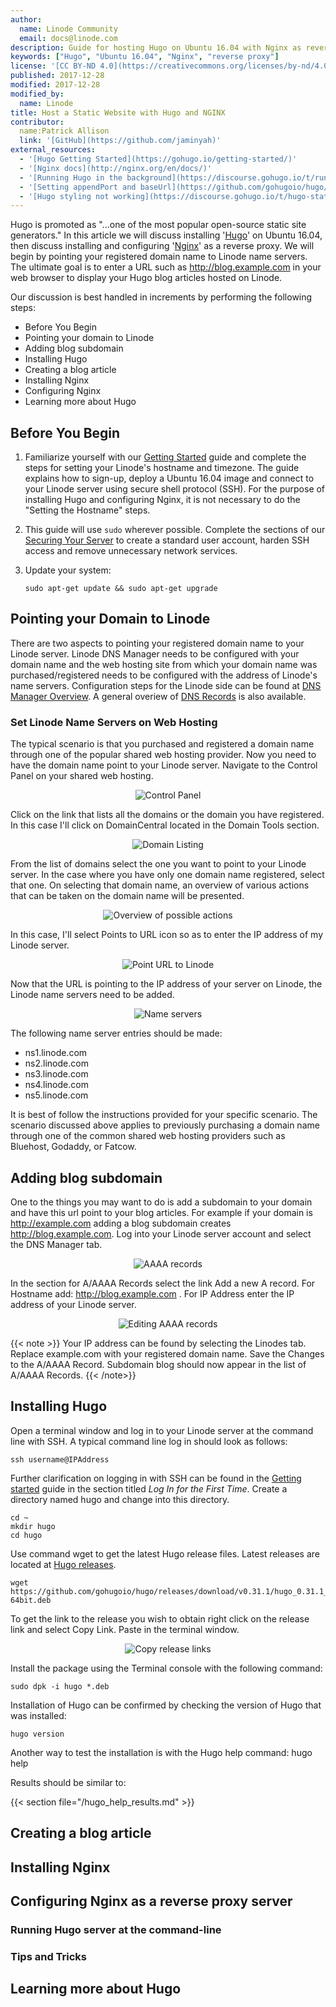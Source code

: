 ```yaml
---
author:
  name: Linode Community
  email: docs@linode.com
description: Guide for hosting Hugo on Ubuntu 16.04 with Nginx as reverse proxy.
keywords: ["Hugo", "Ubuntu 16.04", "Nginx", "reverse proxy"]
license: '[CC BY-ND 4.0](https://creativecommons.org/licenses/by-nd/4.0)'
published: 2017-12-28
modified: 2017-12-28
modified_by:
  name: Linode
title: Host a Static Website with Hugo and NGINX
contributor:
  name:Patrick Allison
  link: '[GitHub](https://github.com/jaminyah)'
external_resources:
  - '[Hugo Getting Started](https://gohugo.io/getting-started/)'
  - '[Nginx docs](http://nginx.org/en/docs/)'
  - '[Running Hugo in the background](https://discourse.gohugo.io/t/run-server-as-background/3252)'
  - '[Setting appendPort and baseUrl](https://github.com/gohugoio/hugo/issues/852)'
  - '[Hugo styling not working](https://discourse.gohugo.io/t/hugo-static-styling-not-working-whereas-hugo-server-works/2916)'
---
```


Hugo is promoted as "...one of the most popular open-source static site generators." In this article we will discuss installing 
'[Hugo](https://gohugo.io/)' on Ubuntu 16.04, then discuss installing and configuring '[Nginx](http://nginx.org/)' as a reverse proxy. We will begin by pointing your registered domain name to Linode name servers. The ultimate goal is to enter a URL such as http://blog.example.com in your web browser to display your Hugo blog articles hosted on Linode.

Our discussion is best handled in increments by performing the following steps:

* Before You Begin
* Pointing your domain to Linode
* Adding blog subdomain
* Installing Hugo
* Creating a blog article
* Installing Nginx
* Configuring Nginx
* Learning more about Hugo

## Before You Begin

1.  Familiarize yourself with our [Getting Started](/docs/getting-started) guide and complete the steps for setting your Linode's hostname and timezone. The guide explains how to sign-up, deploy a Ubuntu 16.04 image and connect to your Linode server using secure shell protocol (SSH). For the purpose of installing Hugo and configuring Nginx, it is not necessary to do the "Setting the Hostname" steps.

2.  This guide will use `sudo` wherever possible. Complete the sections of our [Securing Your Server](/docs/security/securing-your-server) to create a standard user account, harden SSH access and remove unnecessary network services.

3.  Update your system:

        sudo apt-get update && sudo apt-get upgrade


## Pointing your Domain to Linode

There are two aspects to pointing your registered domain name to your Linode server. Linode DNS Manager needs to be configured with your domain name and the web hosting site from which your domain name was purchased/registered needs to be configured with the address of Linode's name servers. Configuration steps for the Linode side can be found at [DNS Manager Overview](/docs/networking/dns/dns-manager-overview/). A general overiew of [DNS Records](/docs/networking/dns/dns-records-an-introduction/) is also available.

### Set Linode Name Servers on Web Hosting

The typical scenario is that you purchased and registered a domain name through one of the popular shared web hosting provider. Now you need to have the domain name point to your Linode server. Navigate to the Control Panel on your shared web hosting.

<p align="center">
  <img src="/images/ControlPanel.jpg" alt="Control Panel" /> 
</p>

Click on the link that lists all the domains or the domain you have registered. In this case I'll click on DomainCentral located in the Domain Tools section.

<p align="center">
  <img src="/images/MyDomains.jpg" alt="Domain Listing" /> 
</p>

From the list of domains select the one you want to point to your Linode server. In the case where you have only one domain name registered, select that one. On selecting that domain name, an overview of various actions that can be taken on the domain name will be presented.

<p align="center">
  <img src="/images/Overview.jpg" alt="Overview of possible actions" /> 
</p>

In this case, I'll select Points to URL icon so as to enter the IP address of my Linode server.

<p align="center">
  <img src="/images/Pointers.jpg" alt="Point URL to Linode" /> 
</p>

Now that the URL is pointing to the IP address of your server on Linode, the Linode name servers need to be added.

<p align="center">
  <img src="/images/Nameservers.jpg" alt="Name servers" /> 
</p>

The following name server entries should be made:
* ns1.linode.com
* ns2.linode.com
* ns3.linode.com
* ns4.linode.com
* ns5.linode.com

It is best of follow the instructions provided for your specific scenario. The scenario discussed above applies to previously purchasing a domain name through one of the common shared web hosting providers such as Bluehost, Godaddy, or Fatcow.


## Adding blog subdomain

One to the things you may want to do is add a subdomain to your domain and have this url point to your blog articles. For example if your domain is http://example.com adding a blog subdomain creates http://blog.example.com. Log into your Linode server account and select the DNS Manager tab.

<p align="center">
  <img src="/images/AAAA.jpg" alt="AAAA records" /> 
</p>

In the section for A/AAAA Records select the link Add a new A record.  For Hostname add: http://blog.example.com . For IP Address enter the IP address of your Linode server. 

<p align="center">
  <img src="/images/EditAAAA.jpg" alt="Editing AAAA records" /> 
</p>

{{< note >}}
Your IP address can be found by selecting the Linodes tab. Replace example.com with your registered domain name. Save the Changes to the A/AAAA Record. Subdomain blog should now appear in the list of A/AAAA Records.
{{< /note>}}

## Installing Hugo

Open a terminal window and log in to your Linode server at the command line with SSH. A typical command line log in should look as follows:

    ssh username@IPAddress

Further clarification on logging in with SSH can be found in the [Getting started](/docs/getting-started) guide in the section titled *Log In for the First Time*. Create a directory named hugo and change into this directory. 

    cd ~
    mkdir hugo
    cd hugo

Use command wget to get the latest Hugo release files. Latest releases are located at [Hugo releases](https://github.com/gohugoio/hugo/releases).

    wget https://github.com/gohugoio/hugo/releases/download/v0.31.1/hugo_0.31.1_Linux-64bit.deb

To get the link to the release you wish to obtain right click on the release link and select Copy Link. Paste in the terminal window.

<p align="center">
  <img src="/images/CopyLink.jpg" alt="Copy release links" /> 
</p>

Install the package using the Terminal console with the following command:

    sudo dpk -i hugo *.deb

Installation of Hugo can be confirmed by checking the version of Hugo that was installed:

    hugo version

Another way to test the installation is with the Hugo help command:
    hugo help

Results should be similar to:

{{< section file="/hugo_help_results.md" >}}



## Creating a blog article
## Installing Nginx
## Configuring Nginx as a reverse proxy server

### Running Hugo server at the command-line

### Tips and Tricks

## Learning more about Hugo